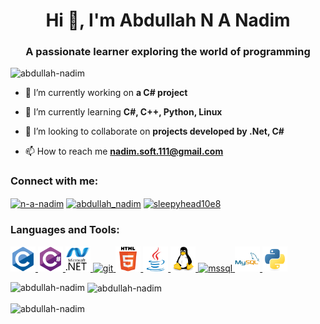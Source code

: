 
<!--
**abdullah-nadim/abdullah-nadim** is a ✨ _special_ ✨ repository because its `README.md` (this file) appears on your GitHub profile.

Here are some ideas to get you started:

- 🔭 I’m currently working on ...
- 🌱 I’m currently learning ...
- 👯 I’m looking to collaborate on ...
- 🤔 I’m looking for help with ...
- 💬 Ask me about ...
- 📫 How to reach me: ...
- 😄 Pronouns: ...
- ⚡ Fun fact: ...
-->
<h1 align="center">Hi 👋, I'm Abdullah N A Nadim</h1>
<h3 align="center">A passionate learner exploring the world of programming</h3>

<p align="left"> <img src="https://komarev.com/ghpvc/?username=abdullah-nadim&label=Profile%20views&color=0e75b6&style=flat" alt="abdullah-nadim" /> </p>

- 🔭 I’m currently working on **a C# project**

- 🌱 I’m currently learning **C#, C++, Python, Linux**

- 👯 I’m looking to collaborate on **projects developed by .Net, C#**

- 📫 How to reach me **nadim.soft.111@gmail.com**

<h3 align="left">Connect with me:</h3>
<p align="left">
<a href="https://linkedin.com/in/n-a-nadim" target="blank"><img align="center" src="https://raw.githubusercontent.com/rahuldkjain/github-profile-readme-generator/master/src/images/icons/Social/linked-in-alt.svg" alt="n-a-nadim" height="30" width="40" /></a>
<a href="https://www.codechef.com/users/abdullah_nadim" target="blank"><img align="center" src="https://cdn.jsdelivr.net/npm/simple-icons@3.1.0/icons/codechef.svg" alt="abdullah_nadim" height="30" width="40" /></a>
<a href="https://codeforces.com/profile/sleepyhead10e8" target="blank"><img align="center" src="https://raw.githubusercontent.com/rahuldkjain/github-profile-readme-generator/master/src/images/icons/Social/codeforces.svg" alt="sleepyhead10e8" height="30" width="40" /></a>
</p>

<h3 align="left">Languages and Tools:</h3>
<p align="left"> <a href="https://www.cprogramming.com/" target="_blank" rel="noreferrer"> <img src="https://raw.githubusercontent.com/devicons/devicon/master/icons/c/c-original.svg" alt="c" width="40" height="40"/> </a> <a href="https://www.w3schools.com/cs/" target="_blank" rel="noreferrer"> <img src="https://raw.githubusercontent.com/devicons/devicon/master/icons/csharp/csharp-original.svg" alt="csharp" width="40" height="40"/> </a> <a href="https://dotnet.microsoft.com/" target="_blank" rel="noreferrer"> <img src="https://raw.githubusercontent.com/devicons/devicon/master/icons/dot-net/dot-net-original-wordmark.svg" alt="dotnet" width="40" height="40"/> </a> <a href="https://git-scm.com/" target="_blank" rel="noreferrer"> <img src="https://www.vectorlogo.zone/logos/git-scm/git-scm-icon.svg" alt="git" width="40" height="40"/> </a> <a href="https://www.w3.org/html/" target="_blank" rel="noreferrer"> <img src="https://raw.githubusercontent.com/devicons/devicon/master/icons/html5/html5-original-wordmark.svg" alt="html5" width="40" height="40"/> </a> <a href="https://www.java.com" target="_blank" rel="noreferrer"> <img src="https://raw.githubusercontent.com/devicons/devicon/master/icons/java/java-original.svg" alt="java" width="40" height="40"/> </a> <a href="https://www.linux.org/" target="_blank" rel="noreferrer"> <img src="https://raw.githubusercontent.com/devicons/devicon/master/icons/linux/linux-original.svg" alt="linux" width="40" height="40"/> </a> <a href="https://www.microsoft.com/en-us/sql-server" target="_blank" rel="noreferrer"> <img src="https://www.svgrepo.com/show/303229/microsoft-sql-server-logo.svg" alt="mssql" width="40" height="40"/> </a> <a href="https://www.mysql.com/" target="_blank" rel="noreferrer"> <img src="https://raw.githubusercontent.com/devicons/devicon/master/icons/mysql/mysql-original-wordmark.svg" alt="mysql" width="40" height="40"/> </a> <a href="https://www.python.org" target="_blank" rel="noreferrer"> <img src="https://raw.githubusercontent.com/devicons/devicon/master/icons/python/python-original.svg" alt="python" width="40" height="40"/> </a> </p>

<p><img align="left" src="https://github-readme-stats.vercel.app/api/top-langs?username=abdullah-nadim&show_icons=true&locale=en&layout=compact" alt="abdullah-nadim" /></p>

<p>&nbsp;<img align="center" src="https://github-readme-stats.vercel.app/api?username=abdullah-nadim&show_icons=true&locale=en" alt="abdullah-nadim" /></p>

<p><img align="center" src="https://github-readme-streak-stats.herokuapp.com/?user=abdullah-nadim&" alt="abdullah-nadim" /></p>

